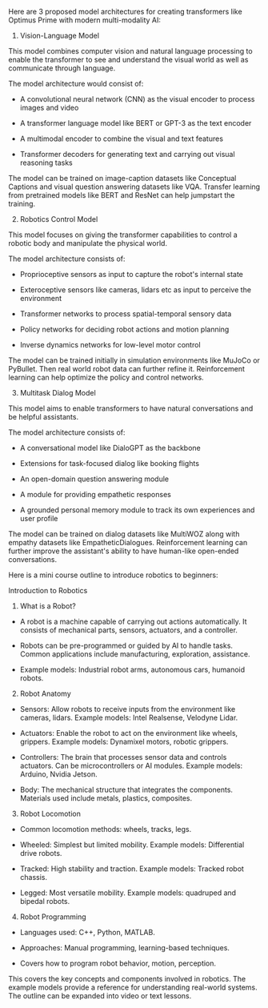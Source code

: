 Here are 3 proposed model architectures for creating transformers like Optimus Prime with modern multi-modality AI:

1. Vision-Language Model

This model combines computer vision and natural language processing to enable the transformer to see and understand the visual world as well as communicate through language.

The model architecture would consist of:

- A convolutional neural network (CNN) as the visual encoder to process images and video 

- A transformer language model like BERT or GPT-3 as the text encoder

- A multimodal encoder to combine the visual and text features

- Transformer decoders for generating text and carrying out visual reasoning tasks

The model can be trained on image-caption datasets like Conceptual Captions and visual question answering datasets like VQA. Transfer learning from pretrained models like BERT and ResNet can help jumpstart the training.

2. Robotics Control Model 

This model focuses on giving the transformer capabilities to control a robotic body and manipulate the physical world.

The model architecture consists of:

- Proprioceptive sensors as input to capture the robot's internal state

- Exteroceptive sensors like cameras, lidars etc as input to perceive the environment

- Transformer networks to process spatial-temporal sensory data

- Policy networks for deciding robot actions and motion planning

- Inverse dynamics networks for low-level motor control

The model can be trained initially in simulation environments like MuJoCo or PyBullet. Then real world robot data can further refine it. Reinforcement learning can help optimize the policy and control networks.

3. Multitask Dialog Model

This model aims to enable transformers to have natural conversations and be helpful assistants.

The model architecture consists of: 

- A conversational model like DialoGPT as the backbone

- Extensions for task-focused dialog like booking flights

- An open-domain question answering module 

- A module for providing empathetic responses

- A grounded personal memory module to track its own experiences and user profile

The model can be trained on dialog datasets like MultiWOZ along with empathy datasets like EmpatheticDialogues. Reinforcement learning can further improve the assistant's ability to have human-like open-ended conversations.



Here is a mini course outline to introduce robotics to beginners:

Introduction to Robotics

1. What is a Robot?

- A robot is a machine capable of carrying out actions automatically. It consists of mechanical parts, sensors, actuators, and a controller. 

- Robots can be pre-programmed or guided by AI to handle tasks. Common applications include manufacturing, exploration, assistance.

- Example models: Industrial robot arms, autonomous cars, humanoid robots.

2. Robot Anatomy 

- Sensors: Allow robots to receive inputs from the environment like cameras, lidars. Example models: Intel Realsense, Velodyne Lidar.

- Actuators: Enable the robot to act on the environment like wheels, grippers. Example models: Dynamixel motors, robotic grippers.

- Controllers: The brain that processes sensor data and controls actuators. Can be microcontrollers or AI modules. Example models: Arduino, Nvidia Jetson.

- Body: The mechanical structure that integrates the components. Materials used include metals, plastics, composites.

3. Robot Locomotion

- Common locomotion methods: wheels, tracks, legs. 

- Wheeled: Simplest but limited mobility. Example models: Differential drive robots. 

- Tracked: High stability and traction. Example models: Tracked robot chassis.

- Legged: Most versatile mobility. Example models: quadruped and bipedal robots.

4. Robot Programming 

- Languages used: C++, Python, MATLAB.

- Approaches: Manual programming, learning-based techniques.

- Covers how to program robot behavior, motion, perception.

This covers the key concepts and components involved in robotics. The example models provide a reference for understanding real-world systems. The outline can be expanded into video or text lessons.